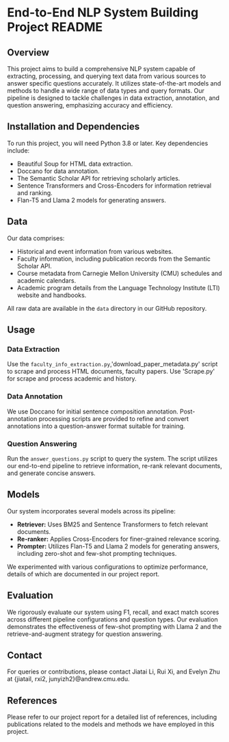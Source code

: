 # End-to-End NLP System Building Project README

## Overview

This project aims to build a comprehensive NLP system capable of extracting, processing, and querying text data from various sources to answer specific questions accurately. It utilizes state-of-the-art models and methods to handle a wide range of data types and query formats. Our pipeline is designed to tackle challenges in data extraction, annotation, and question answering, emphasizing accuracy and efficiency.

## Installation and Dependencies

To run this project, you will need Python 3.8 or later. Key dependencies include:

- Beautiful Soup for HTML data extraction.
- Doccano for data annotation.
- The Semantic Scholar API for retrieving scholarly articles.
- Sentence Transformers and Cross-Encoders for information retrieval and ranking.
- Flan-T5 and Llama 2 models for generating answers.

## Data

Our data comprises:

- Historical and event information from various websites.
- Faculty information, including publication records from the Semantic Scholar API.
- Course metadata from Carnegie Mellon University (CMU) schedules and academic calendars.
- Academic program details from the Language Technology Institute (LTI) website and handbooks.

All raw data are available in the `data` directory in our GitHub repository.

## Usage

### Data Extraction

Use the `faculty_info_extraction.py`,'download_paper_metadata.py' script to scrape and process HTML documents, faculty papers. 
Use 'Scrape.py' for scrape and process academic and history.

### Data Annotation

We use Doccano for initial sentence composition annotation. Post-annotation processing scripts are provided to refine and convert annotations into a question-answer format suitable for training.

### Question Answering

Run the `answer_questions.py` script to query the system. The script utilizes our end-to-end pipeline to retrieve information, re-rank relevant documents, and generate concise answers.

## Models

Our system incorporates several models across its pipeline:

- **Retriever:** Uses BM25 and Sentence Transformers to fetch relevant documents.
- **Re-ranker:** Applies Cross-Encoders for finer-grained relevance scoring.
- **Prompter:** Utilizes Flan-T5 and Llama 2 models for generating answers, including zero-shot and few-shot prompting techniques.

We experimented with various configurations to optimize performance, details of which are documented in our project report.

## Evaluation

We rigorously evaluate our system using F1, recall, and exact match scores across different pipeline configurations and question types. Our evaluation demonstrates the effectiveness of few-shot prompting with Llama 2 and the retrieve-and-augment strategy for question answering.

## Contact

For queries or contributions, please contact Jiatai Li, Rui Xi, and Evelyn Zhu at {jiatail, rxi2, junyizh2}@andrew.cmu.edu.

## References

Please refer to our project report for a detailed list of references, including publications related to the models and methods we have employed in this project.


